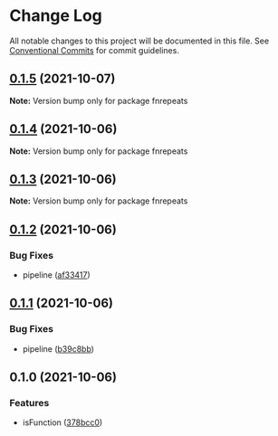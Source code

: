 # Change Log

All notable changes to this project will be documented in this file.
See [Conventional Commits](https://conventionalcommits.org) for commit guidelines.

## [0.1.5](https://github.com/corlogix/repeats/compare/fnrepeats@0.1.4...fnrepeats@0.1.5) (2021-10-07)

**Note:** Version bump only for package fnrepeats





## [0.1.4](https://github.com/corlogix/repeats/compare/fnrepeats@0.1.3...fnrepeats@0.1.4) (2021-10-06)

**Note:** Version bump only for package fnrepeats





## [0.1.3](https://github.com/corlogix/repeats/compare/fnrepeats@0.1.2...fnrepeats@0.1.3) (2021-10-06)

**Note:** Version bump only for package fnrepeats





## [0.1.2](https://github.com/corlogix/repeats/compare/fnrepeats@0.1.1...fnrepeats@0.1.2) (2021-10-06)


### Bug Fixes

* pipeline ([af33417](https://github.com/corlogix/repeats/commit/af3341711ce8782b8f996c3075881e1922b0828d))





## [0.1.1](https://github.com/corlogix/repeats/compare/fnrepeats@0.1.0...fnrepeats@0.1.1) (2021-10-06)


### Bug Fixes

* pipeline ([b39c8bb](https://github.com/corlogix/repeats/commit/b39c8bbe6c696106152341945cbe5a861d9f74dd))





## 0.1.0 (2021-10-06)


### Features

* isFunction ([378bcc0](https://github.com/corlogix/repeats/commit/378bcc09f111fed88badc7613620fc993e6e02c4))
